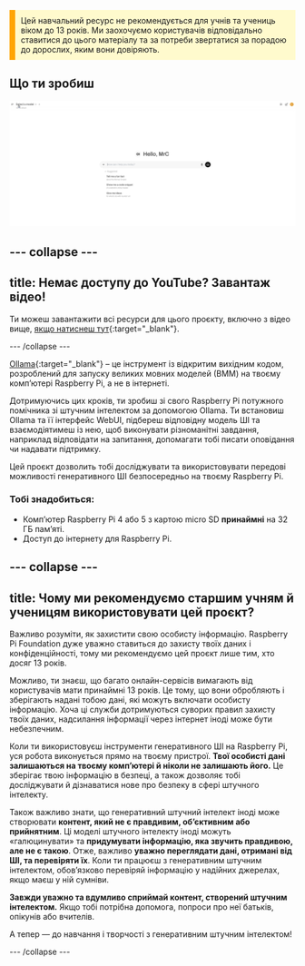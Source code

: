 <p style='border-left: solid; border-width:10px; border-color: #FFA500; background-color: #FFFACD; padding: 10px;'>
Цей навчальний ресурс не рекомендується для учнів та учениць віком до 13 років. Ми заохочуємо користувачів відповідально ставитися до цього матеріалу та за потреби звертатися за порадою до дорослих, яким вони довіряють.
</p>

## Що ти зробиш

![Знімок екрана інтерфейсу ШІ з чітким мінімалістичним дизайном. Інтерфейс вітає користувача словами «Вітаю, MrC» англійською мовою і містить панель пошуку з підписом «Чим я можу вам допомогти?» зі значками мікрофона та звуку праворуч. Нижче запропоновані запити: «Розкажи мені цікавий факт про Римську імперію», «Покажи мені фрагмент коду для заголовка вебсайту» та «Дай мені ідеї, що робити з малюнками моїх дітей». Тло біле з мінімальною кількістю елементів.](images/wywm.png)

## --- collapse ---

## title: Немає доступу до YouTube? Завантаж відео!

Ти можеш завантажити всі ресурси для цього проєкту, включно з відео вище, [якщо натиснеш тут](https://rpf.io/p/en/llm-rpi-go){:target="_blank"}.

\--- /collapse ---

[Ollama](https://ollama.com){:target="_blank"} – це інструмент із відкритим вихідним кодом, розроблений для запуску великих мовних моделей (ВММ) на твоєму компʼютері Raspberry Pi, а не в інтернеті.

Дотримуючись цих кроків, ти зробиш зі свого Raspberry Pi потужного помічника зі штучним інтелектом за допомогою Ollama. Ти встановиш Ollama та її інтерфейс WebUI, підбереш відповідну модель ШІ та взаємодіятимеш із нею, щоб виконувати різноманітні завдання, наприклад відповідати на запитання, допомагати тобі писати оповідання чи надавати підтримку.

Цей проєкт дозволить тобі досліджувати та використовувати передові можливості генеративного ШІ безпосередньо на твоєму Raspberry Pi.

### Тобі знадобиться:

- Компʼютер Raspberry Pi 4 або 5 з картою micro SD **принаймні** на 32 ГБ памʼяті.
- Доступ до інтернету для Raspberry Pi.

## --- collapse ---

## title: Чому ми рекомендуємо старшим учням й ученицям використовувати цей проєкт?

Важливо розуміти, як захистити свою особисту інформацію. Raspberry Pi Foundation дуже уважно ставиться до захисту твоїх даних і конфіденційності, тому ми рекомендуємо цей проєкт лише тим, хто досяг 13 років.

Можливо, ти знаєш, що багато онлайн-сервісів вимагають від користувачів мати принаймні 13 років. Це тому, що вони обробляють і зберігають надані тобою дані, які можуть включати особисту інформацію. Хоча ці служби дотримуються суворих правил захисту твоїх даних, надсилання інформації через інтернет іноді може бути небезпечним.

Коли ти використовуєш інструменти генеративного ШІ на Raspberry Pi, уся робота виконується прямо на твоєму пристрої. **Твої особисті дані залишаються на твоєму комп’ютері й ніколи не залишають його.** Це зберігає твою інформацію в безпеці, а також дозволяє тобі досліджувати й дізнаватися нове про безпеку в сфері штучного інтелекту.

Також важливо знати, що генеративний штучний інтелект іноді може створювати **контент, який не є правдивим, обʼєктивним або прийнятним**. Ці моделі штучного інтелекту іноді можуть «галюцинувати» та **придумувати інформацію, яка звучить правдивою, але не є такою**. Отже, важливо **уважно переглядати дані, отримані від ШІ, та перевіряти їх**. Коли ти працюєш з генеративним штучним інтелектом, обов’язково перевіряй інформацію у надійних джерелах, якщо маєш у ній сумніви.

**Завжди уважно та вдумливо сприймай контент, створений штучним інтелектом.** Якщо тобі потрібна допомога, попроси про неї батьків, опікунів або вчителів.

А тепер — до навчання і творчості з генеративним штучним інтелектом!

\--- /collapse ---
